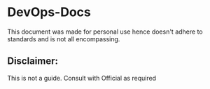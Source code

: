 # DevOps-Docs
This document was made for personal use hence doesn't adhere to standards and is not all encompassing.

## Disclaimer:
This is not a guide.
Consult with Official as required

